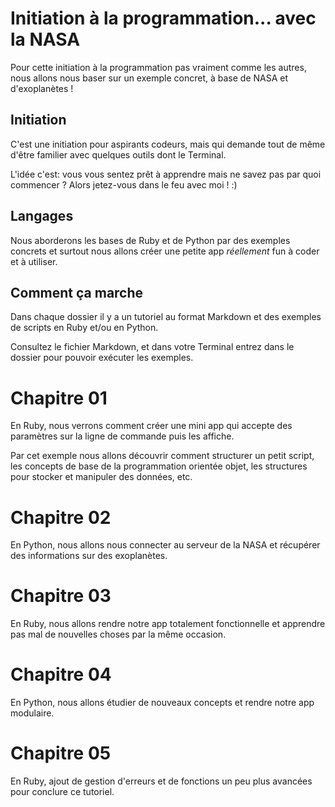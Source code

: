 # Initiation à la programmation... avec la NASA

Pour cette initiation à la programmation pas vraiment comme les autres, nous
allons nous baser sur un exemple concret, à base de NASA et d'exoplanètes&nbsp;!

## Initiation

C'est une initiation pour aspirants codeurs, mais qui demande tout de même d'être familier avec quelques outils dont le Terminal.

L'idée c'est: vous vous sentez prêt à apprendre mais ne savez pas par quoi commencer ? Alors jetez-vous dans le feu avec moi ! :)

## Langages

Nous aborderons les bases de Ruby et de Python par des exemples concrets et surtout nous allons créer une petite app *réellement* fun à coder et à utiliser.

## Comment ça marche

Dans chaque dossier il y a un tutoriel au format Markdown et des exemples de scripts en Ruby et/ou en Python.

Consultez le fichier Markdown, et dans votre Terminal entrez dans le dossier pour pouvoir exécuter les exemples.

# Chapitre 01

En Ruby, nous verrons comment créer une mini app qui accepte des paramètres sur la ligne de commande puis les affiche.

Par cet exemple nous allons découvrir comment structurer un petit script, les concepts de base de la programmation orientée objet, les structures pour stocker et manipuler des données, etc.

# Chapitre 02

En Python, nous allons nous connecter au serveur de la NASA et récupérer des informations sur des exoplanètes.

# Chapitre 03

En Ruby, nous allons rendre notre app totalement fonctionnelle et apprendre pas mal de nouvelles choses par la même occasion.

# Chapitre 04

En Python, nous allons étudier de nouveaux concepts et rendre notre app modulaire.

# Chapitre 05

En Ruby, ajout de gestion d'erreurs et de fonctions un peu plus avancées pour conclure ce tutoriel.
